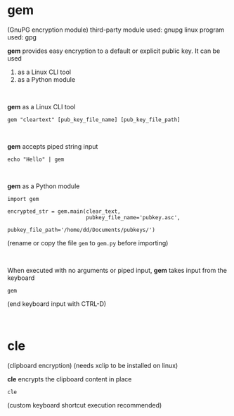 # gem 
(GnuPG encryption module)
third-party module used: gnupg
linux program used: gpg
<br>

**gem** provides easy encryption to a default or explicit public key. It can be used 

1. as a Linux CLI tool
2. as a Python module

<br>

**gem** as a Linux CLI tool
    
    gem "cleartext" [pub_key_file_name] [pub_key_file_path]

<br>

**gem** accepts piped string input

    echo "Hello" | gem

<br>
    
**gem** as a Python module

    import gem

    encrypted_str = gem.main(clear_text, 
                             pubkey_file_name='pubkey.asc', 
                             pubkey_file_path='/home/dd/Documents/pubkeys/')
   (rename or copy the file `gem` to `gem.py` before importing)

<br>    

When executed with no arguments or piped input, **gem** takes input from the keyboard

    gem
    
(end keyboard input with CTRL-D)

<br>

# cle 
(clipboard encryption)
(needs xclip to be installed on linux)
<br>

**cle** encrypts the clipboard content in place

    cle
    
(custom keyboard shortcut execution recommended)
